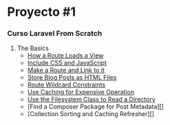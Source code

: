 # Proyecto #1
### Curso Laravel From Scratch

1. The Basics
    *  [How a Route Loads a View](LFTS/How%20a%20Route%20Loads%20a%20View.md)
    * [Include CSS and JavaScript](/LFTS/Include%20CSS%20and%20JavaScript.md)
    * [Make a Route and Link to it](/LFTS/Make%20a%20Route%20and%20Link%20to%20it.md)
    * [Store Blog Posts as HTML Files](/LFTS/Store%20Blog%20Posts%20as%20HTML%20Files.md)
    * [Route Wildcard Constraints](/LFTS/Route%20Wildcard%20Constraints.md)
    * [Use Caching for Expensive Operation](/LFTS/Use%20Caching%20for%20Expensive%20Operations.md)
    * [Use the Filesystem Class to Read a Directory](/LFTS/Use%20the%20Filesystem%20Class%20to%20Read%20a%20Directory.md)
    * [Find a Composer Package for Post Metadata][]
    * [Collection Sorting and Caching Refresher][]